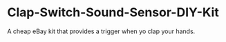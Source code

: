 # Clap-Switch-Sound-Sensor-DIY-Kit
A cheap eBay kit that provides a trigger when yo clap your hands. 

